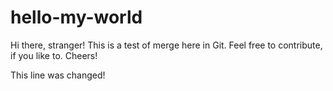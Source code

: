 # hello-my-world

Hi there, stranger! This is a test of merge here in Git. Feel free to contribute, if you like to. Cheers!

This line was changed!
